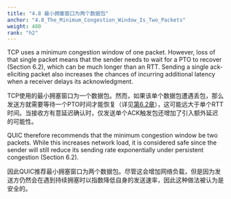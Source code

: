 ```yaml
---
title: "4.8 最小拥塞窗口为两个数据包"
anchor: "4.8_The_Minimum_Congestion_Window_Is_Two_Packets"
weight: 480
rank: "h2"
---
```


TCP uses a minimum congestion window of one packet. However, loss of that single packet means that the sender needs to wait for a PTO to recover (Section 6.2), which can be much longer than an RTT. Sending a single ack-eliciting packet also increases the chances of incurring additional latency when a receiver delays its acknowledgment.

TCP使用的最小拥塞窗口为一个数据包。然而，如果该单个数据包遭遇丢包，那么发送方就需要等待一个PTO时间才能恢复（详见[第6.2章]()），这可能远大于单个RTT时间。当接收方有意延迟确认时，仅发送单个ACK触发包还增加了引入额外延迟的可能性。

QUIC therefore recommends that the minimum congestion window be two packets. While this increases network load, it is considered safe since the sender will still reduce its sending rate exponentially under persistent congestion (Section 6.2).

因此QUIC推荐最小拥塞窗口为两个数据包。尽管这会增加网络负载，但是因为发送方仍然会在遇到持续拥塞时以指数降低自身的发送速率，因此这种做法被认为是安全的。

